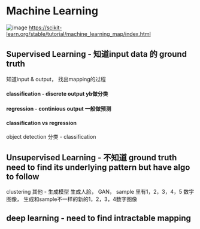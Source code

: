 # Machine Learning 
![image](https://user-images.githubusercontent.com/90355504/138587642-451a06e2-99ec-4bba-8e5d-eb1002c331f1.png)
https://scikit-learn.org/stable/tutorial/machine_learning_map/index.html

## Supervised Learning - 知道input data 的 ground truth 
知道input & output， 找出mapping的过程

#### classification - discrete output yb做分类 
#### regression - continious output 一般做预测
#### classification vs regression 
object detection 
分类 -  classification

## Unsupervised Learning - 不知道 ground truth need to find its underlying pattern but have algo to follow 
clustering
其他 - 生成模型
生成人脸， GAN， sample 里有1，2，3，4，5 数字图像， 生成和sample不一样的新的1，2，3，4数字图像

## deep learning - need to find intractable mapping 
